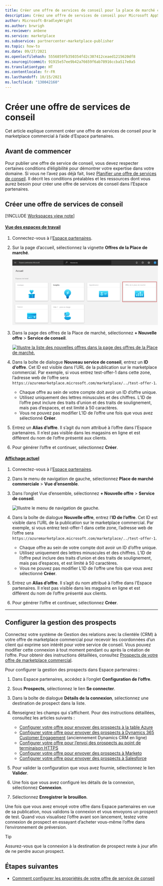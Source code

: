 ```yaml
---
title: Créer une offre de services de conseil pour la place de marché commerciale
description: Créez une offre de services de conseil pour Microsoft AppSource ou la Place de marché Azure en utilisant l’Espace partenaires.
author: Microsoft-BradleyWright
ms.author: brwrigh
ms.reviewer: anbene
ms.service: marketplace
ms.subservice: partnercenter-marketplace-publisher
ms.topic: how-to
ms.date: 09/27/2021
ms.openlocfilehash: 5556859fb350354fd2c307412ceaed1215620df8
ms.sourcegitcommit: 91915e57ee9b42a76659f6ab78916ccba517e0a5
ms.translationtype: HT
ms.contentlocale: fr-FR
ms.lasthandoff: 10/15/2021
ms.locfileid: "130042160"
---
```

# <a name="create-a-consulting-service-offer"></a>Créer une offre de services de conseil

Cet article explique comment créer une offre de services de conseil pour le marketplace commercial à l’aide d’Espace partenaires.

## <a name="before-you-begin"></a>Avant de commencer

Pour publier une offre de service de conseil, vous devez respecter certaines conditions d’éligibilité pour démontrer votre expertise dans votre domaine. Si vous ne l’avez pas déjà fait, lisez [Planifier une offre de services de conseil](./plan-consulting-service-offer.md). Il décrit les conditions préalables et les ressources dont vous aurez besoin pour créer une offre de services de conseil dans l’Espace partenaires.

## <a name="create-a-consulting-service-offer"></a>Créer une offre de services de conseil

[!INCLUDE [Workspaces view note](./includes/preview-interface.md)]

#### <a name="workspaces-view"></a>[Vue des espaces de travail](#tab/workspaces-view)

1. Connectez-vous à l’[Espace partenaires](https://partner.microsoft.com/dashboard/home).
1. Sur la page d’accueil, sélectionnez la vignette **Offres de la Place de marché**.

    [ ![Illustre la vignette des offres de la Place de marché dans la page d’accueil de l’Espace partenaires.](./media/workspaces/partner-center-home.png) ](./media/workspaces/partner-center-home.png#lightbox)

1. Dans la page des offres de la Place de marché, sélectionnez **+ Nouvelle offre** > **Service de conseil**.

    [ ![Illustre la liste des nouvelles offres dans la page des offres de la Place de marché.](./media/new-offer-consulting-service-workspaces.png) ](./media/new-offer-consulting-service-workspaces.png#lightbox)

1. Dans la boîte de dialogue **Nouveau service de conseil**, entrez un **ID d’offre**. Cet ID est visible dans l’URL de la publication sur le marketplace commercial. Par exemple, si vous entrez test-offer-1 dans cette zone, l’adresse web de l’offre sera `https://azuremarketplace.microsoft.com/marketplace/../test-offer-1`.

    * Chaque offre au sein de votre compte doit avoir un ID d’offre unique.
    * Utilisez uniquement des lettres minuscules et des chiffres. L’ID de l’offre peut inclure des traits d’union et des traits de soulignement, mais pas d’espaces, et est limité à 50 caractères.
    * Vous ne pouvez pas modifier L’ID de l’offre une fois que vous avez sélectionné **Créer**.

1. Entrez un **Alias d’offre**. Il s’agit du nom attribué à l’offre dans l’Espace partenaires. Il n’est pas visible dans les magasins en ligne et est différent du nom de l’offre présenté aux clients.
1. Pour générer l’offre et continuer, sélectionnez **Créer**.

#### <a name="current-view"></a>[Affichage actuel](#tab/current-view)

1. Connectez-vous à l’[Espace partenaires](https://partner.microsoft.com/dashboard/home).
1. Dans le menu de navigation de gauche, sélectionnez **Place de marché commerciale** > **Vue d’ensemble**.
1. Dans l’onglet Vue d’ensemble, sélectionnez **+ Nouvelle offre** > **Service de conseil**.

    ![Illustre le menu de navigation de gauche.](./media/new-offer-consulting-service.png)

1. Dans la boîte de dialogue **Nouvelle offre**, entrez l’**ID de l’offre**. Cet ID est visible dans l’URL de la publication sur le marketplace commercial. Par exemple, si vous entrez test-offer-1 dans cette zone, l’adresse web de l’offre sera `https://azuremarketplace.microsoft.com/marketplace/../test-offer-1`.

    * Chaque offre au sein de votre compte doit avoir un ID d’offre unique.
    * Utilisez uniquement des lettres minuscules et des chiffres. L’ID de l’offre peut inclure des traits d’union et des traits de soulignement, mais pas d’espaces, et est limité à 50 caractères.
    * Vous ne pouvez pas modifier L’ID de l’offre une fois que vous avez sélectionné **Créer**.

1. Entrez un **Alias d’offre**. Il s’agit du nom attribué à l’offre dans l’Espace partenaires. Il n’est pas visible dans les magasins en ligne et est différent du nom de l’offre présenté aux clients.
1. Pour générer l’offre et continuer, sélectionnez **Créer**.

---

## <a name="configure-lead-management"></a>Configurer la gestion des prospects

Connectez votre système de Gestion des relations avec la clientèle (CRM) à votre offre de marketplace commercial pour recevoir les coordonnées d’un client qui exprime son intérêt pour votre service de conseil. Vous pouvez modifier cette connexion à tout moment pendant ou après la création de l’offre. Pour obtenir des instructions détaillées, consultez [Prospects de votre offre de marketplace commercial](./partner-center-portal/commercial-marketplace-get-customer-leads.md).

Pour configurer la gestion des prospects dans Espace partenaires :

1.  Dans Espace partenaires, accédez à l’onglet **Configuration de l’offre**.
2.  Sous **Prospects**, sélectionnez le lien **Se connecter**.
3.  Dans la boîte de dialogue **Détails de la connexion**, sélectionnez une destination de prospect dans la liste.
4.  Renseignez les champs qui s’affichent. Pour des instructions détaillées, consultez les articles suivants :

    * [Configurer votre offre pour envoyer des prospects à la table Azure](./partner-center-portal/commercial-marketplace-lead-management-instructions-azure-table.md#configure-your-offer-to-send-leads-to-the-azure-table)
    * [Configurer votre offre pour envoyer des prospects à Dynamics 365 Customer Engagement](./partner-center-portal/commercial-marketplace-lead-management-instructions-dynamics.md#configure-your-offer-to-send-leads-to-dynamics-365-customer-engagement) (anciennement Dynamics CRM en ligne)
    * [Configurer votre offre pour l’envoi des prospects au point de terminaison HTTPS](./partner-center-portal/commercial-marketplace-lead-management-instructions-https.md#configure-your-offer-to-send-leads-to-the-https-endpoint)
    * [Configurer votre offre pour envoyer des prospects à Marketo](./partner-center-portal/commercial-marketplace-lead-management-instructions-marketo.md#configure-your-offer-to-send-leads-to-marketo)
    * [Configurer votre offre pour envoyer des prospects à Salesforce](./partner-center-portal/commercial-marketplace-lead-management-instructions-salesforce.md#configure-your-offer-to-send-leads-to-salesforce)

5.  Pour valider la configuration que vous avez fournie, sélectionnez le lien **Valider**.
6.  Une fois que vous avez configuré les détails de la connexion, sélectionnez **Connexion**.
7.  Sélectionnez **Enregistrer le brouillon**.

Une fois que vous avez envoyé votre offre dans Espace partenaires en vue de sa publication, nous validons la connexion et vous envoyons un prospect de test. Quand vous visualisez l’offre avant son lancement, testez votre connexion de prospect en essayant d’acheter vous-même l’offre dans l’environnement de préversion.

> [!TIP]
> Assurez-vous que la connexion à la destination de prospect reste à jour afin de ne perdre aucun prospect.

## <a name="next-steps"></a>Étapes suivantes

* [Comment configurer les propriétés de votre offre de service de conseil](./create-consulting-service-offer-properties.md)
